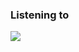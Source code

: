 

<h3> Listening to </h3>
<a href="https://open.spotify.com/user/tadmq9clsockojsg4lpgg2fxg">
  <img src="https://spotify.drgn.xyz/api?theme=dark&scan=true&rainbow=false&spin=true">
</a>
